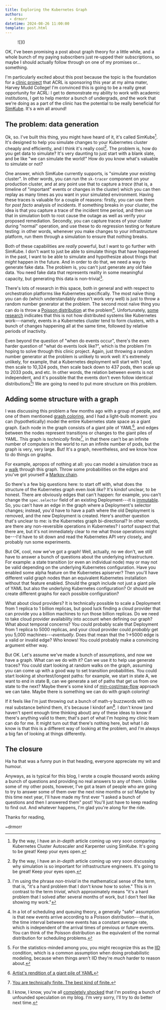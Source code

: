 ```yaml
---
title: Exploring the Kubernetes Graph
authors:
  - drmorr
datetime: 2024-08-26 11:00:00
template: post.html
---
```


<figure markdown>
  ![]()
  <figcaption>
  </figcaption>
</figure>

OK, I've been promising a post about graph theory for a little while, and a whole bunch of my paying subscribers just
re-upped their subscriptions, so maybe I should actually follow through on one of my promises or... something.

I'm particularly excited about this post because the topic is the foundation for a [clinic
project](https://www.hmc.edu/clinic/) that ACRL is sponsoring this year at my alma mater, Harvey Mudd College!  I'm
convinced this is going to be a really great opportunity for ACRL: I get to demonstrate my ability to work with academic
institutions, I get to help mentor a bunch of undergrads, _and_ the work that we're doing as a part of the clinic has
the potential to be really beneficial for [SimKube](https://github.com/acrlabs/simkube).  It's a win all around!

## The problem: data generation

Ok, so.  I've built this thing, you might have heard of it, it's called SimKube[^1].  It's designed to help you simulate
changes to your Kubernetes cluster cheaply and efficiently, and I think it's really cool[^2].  The problem is, how do
you get data to simulate?  It's very daunting to just start with a blank slate, and be like "we can simulate the
world!"  How do you know what's valuable to simulate or not?

One answer, which SimKube currently supports, is "simulate your existing cluster".  In other words, you can run the
`sk-tracer` component on your production cluster, and at any point use that to capture a _trace_ (that is, a timeline of
"important" events or changes in the cluster) which you can then replay as many times as you want in your simulated
environment.  Having these traces is valuable for a couple of reasons: firstly, you can use them for _post facto_
analysis of incidents.  If something breaks in your cluster, the idea is that you capture a trace of the incident time
period, and then use that in simulation both to root cause the outage as well as verify your proposed remediation.
Secondly, you can capture traces of your cluster during "normal" operation, and use these to do regression testing or
feature testing: in other words, whenever you make changes to your infrastructure platform, run them through a
simulation to ensure that nothing breaks.

Both of these capabilities are _really_ powerful, but I want to go further with SimKube.  I don't want to just be able
to simulate things that have happened in the past, I want to be able to simulate and hypothesize about things that
_might_ happen in the future.  And in order to do that, we need a way to generate fake data.  The problem is, you can't
just generate any old fake data.  You need fake data that represents reality in some meaningful capacity, but generating
this data is non-trivial[^3].

There's lots of research in this space, both in general and with respect to orchestration platforms like Kubernetes
specifically.  The most naïve thing you can do (which understandably doesn't work very well) is just to throw a random
number generator at the problem.  The second most naïve thing you can do is throw a [Poisson distribution](https://en.wikipedia.org/wiki/Poisson_distribution)
at the problem[^4].  Unfortunately, [some research](https://www.pdl.cmu.edu/PDL-FTP/CloudComputing/CMU-PDL-17-104.pdf)
indicates that this is not how distributed systems like Kubernetes work---namely, events in a Kubernetes cluster tend to
form clusters, with a bunch of changes happening all at the same time, followed by relative periods of inactivity.

Even beyond the question of "when do events occur", there's the even harder question of "what do events look like?",
which is the problem I'm hoping to solve through this clinic project.  Again, just throwing a random number generator at
the problem is unlikely to work well: it's extremely unlikely, for example, that a Kubernetes deployment will start with
1 pod, then scale to 10,324 pods, then scale back down to 437 pods, then scale up to 2033 pods, and etc.  In other
words, the relation between events is not independent, and it's possible that the events don't even follow identical
distributions[^5]!  We are going to need to put more structure on this problem.

## Adding some structure with a graph

I was discussing this problem a few months ago with a group of people, and one of them mentioned [graph coloring](https://en.wikipedia.org/wiki/Graph_coloring),
and I had a light-bulb moment: you can (hypothetically) model the entire Kubernetes state space as a giant graph.  Each
node in the graph consists of a giant pile of YAML[^6], and edges between the nodes represent transitions or changes to
the giant piles of YAML.  This graph is _technically_ finite[^7], in that there can't be an infinite number of computers
in the world to run an infinite number of pods, but the graph is very, very large.  But!  It's a graph, nevertheless,
and we know how to do things on graphs.

For example, apropos of nothing at all: you can model a simulation trace as a [walk](https://en.wikipedia.org/wiki/Path_(graph_theory))
through this graph.  Throw some probabilities on the edges and you've got yourself a [Markov chain](https://en.wikipedia.org/wiki/Markov_chain).

So there's a few big questions here: to start off with, what does the structure of the Kubernetes graph even _look
like_?  It's kindof unclear, to be honest.  There are obviously edges that can't happen: for example, you can't change
the `spec.selector` field of an existing Deployment---it is [immutable](https://kubernetes.io/docs/concepts/workloads/controllers/deployment/#label-selector-updates).
So, you can't have an edge in the graph where a Deployment's selector changes; instead, you'd have to have a path where
the old Deployment is removed, and the new Deployment is created.  Here's another question that's unclear to me: is the
Kubernetes graph bi-directional?  In other words, are there any non-reversible operations in Kubernetes?  I sortof
suspect that there are, but it's not immediately clear to me what those operations might be---I'd have to sit down and
read the Kubernetes API very closely, and probably run some experiments.

But OK, cool, now we've got a graph!  Well, actually, no we don't, we still have to answer a bunch of questions about
the underlying infrastructure.  For example: a state transition (or even an individual node) may or may not be valid
depending on the underlying Kubernetes configuration.  Have you enabled some alpha feature on the Kubernetes apiserver?
Then you'll have different valid graph nodes than an equivalent Kubernetes installation without that feature enabled.
Should the graph include not just a giant pile of YAML but also the underlying Kubernetes configuration?  Or should we
create different graphs for each possible configuration?

What about cloud providers?  It is technically possible to scale a Deployment from 1 replica to 1 billion replicas, but
good luck finding a cloud provider that can provide you a billion machines to run those billion replicas.  Do we need to
take cloud provider availability into account when defining our graph?  What about temporal concerns?  You could
probably scale that Deployment from 1 replica to 5000 replicas, and your cloud provider could _probably_ get you 5,000
machines---_eventually_.  Does that mean that the 1->5000 edge is a valid or invalid edge?  Who knows!  You could
probably make a convincing argument either way.

But OK.  Let's assume we've made a bunch of assumptions, and now we have a graph.  What can we do with it?  Can we use
it to help use generate traces?  You could start looking at random walks on the graph, assuming you can come up with a
good way to set transition probabilities.  You could start looking at shortest/longest paths: for example, we start in
state A, we want to end in state B, can we generate a set of paths that get us from one state to the next?  Maybe
there's some kind of [min-cost/max-flow](https://en.wikipedia.org/wiki/Max-flow_min-cut_theorem) approach we can take.
Maybe there is something we can do with graph coloring!

If it feels like I'm just throwing out a bunch of math-y buzzwords with no real substance behind them, it's because I
kindof am[^8].  I don't know (and haven't spent enough time thinking about) any of these ideas to know if there's anything
valid to them; that's part of what I'm hoping my clinic team can do for me.  It might turn out that there's nothing
here, but what I _do_ know is that this is a different way of looking at the problem, and I'm always a big fan of
looking at things differently.

## The closure

Ha ha that was a funny pun in that heading, everyone appreciate my wit and humour.

Anyways, as is typical for this blog, I wrote a couple thousand words asking a bunch of questions and providing no real
answers to any of them.  Unlike some of my other posts, however, I've got a team of people who are going to try to
answer some of them over the next nine months or so!  Maybe by this time next year, I'll have made my first ever "I
asked a bunch of questions and then I answered them" post!  You'll just have to keep reading to find out.  And whatever
happens, I'm glad you're along for the ride.

Thanks for reading,

~drmorr

[^1]: By the way, I have an _in-depth_ article coming up very soon comparing Kubernetes Cluster Autoscaler and Karpenter
    using SimKube.  It's going to be great!  Keep your eyes open.

[^2]: By the way, I have an _in-depth_ article coming up very soon discussing why simulation is so important for
    infrastructure engineers.  It's going to be great!  Keep your eyes open.

[^3]: I'm using the phrase _non-trivial_ in the mathematical sense of the term, that is, "it's a hard problem that I
    don't know how to solve."  This is in contrast to the term _trivial_, which approximately means "it's a hard problem
    that I solved after several months of work, but I don't feel like showing my work."

[^4]: In a lot of scheduling and queuing theory, a generally "safe" assumption is that new events arrive according to a
    Poisson distribution---that is, the time interval between new events has a constant average rate, which is
    independent of the arrival times of previous or future events.  You can think of the Poisson distribution as the
    equivalent of the normal distribution for scheduling problems.

[^5]: For the statistics-minded among you, you might recognize this as the [IID](https://en.wikipedia.org/wiki/Independent_and_identically_distributed_random_variables)
    condition, which is a common assumption when doing probabilistic modeling, because when things aren't IID they're
    _much_ harder to reason about.

[^6]: [Artist's rendition of a giant pile of YAML](https://em-content.zobj.net/source/apple/391/pile-of-poo_1f4a9.png)

[^7]: [You are technically finite.  The best kind of finite.](https://i.kym-cdn.com/photos/images/original/000/909/991/48c.jpg)

[^8]: I know, I know, you're all [completely shocked](https://i.giphy.com/media/v1.Y2lkPTc5MGI3NjExMmtpeWY1dDJrNDR1NHhkaWJ6bzR3YnA0MW00MXVmdnMzbXlyYnh0ZiZlcD12MV9pbnRlcm5hbF9naWZfYnlfaWQmY3Q9Zw/3kzJvEciJa94SMW3hN/giphy.gif)
    that I'm posting a bunch of unfounded speculation on my blog.  I'm very sorry, I'll try to do better next time.
